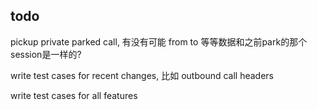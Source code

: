 ## todo

pickup private parked call, 有没有可能 from to
等等数据和之前park的那个session是一样的?

write test cases for recent changes, 比如 outbound call headers

write test cases for all features

